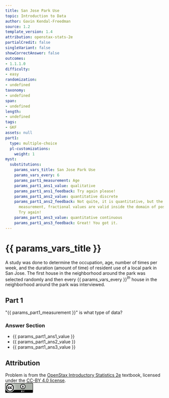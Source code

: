 ```yaml
---
title: San Jose Park Use
topic: Introduction to Data
author: Gavin Kendal-Freedman
source: 1.2
template_version: 1.4
attribution: openstax-stats-2e
partialCredit: false
singleVariant: false
showCorrectAnswer: false
outcomes:
- 1.1.1.0
difficulty:
- easy
randomization:
- undefined
taxonomy:
- undefined
span:
- undefined
length:
- undefined
tags:
- GKF
assets: null
part1:
  type: multiple-choice
  pl-customizations:
    weight: 1
myst:
  substitutions:
    params_vars_title: San Jose Park Use
    params_vars_every: 6
    params_part1_measurement: Age
    params_part1_ans1_value: qualitative
    params_part1_ans1_feedback: Try again please!
    params_part1_ans2_value: quantitative discrete
    params_part1_ans2_feedback: Not quite, it is quantitative, but the this is a continuous
      measurement, fractional values are valid inside the domain of possible values.
      Try again!
    params_part1_ans3_value: quantitative continuous
    params_part1_ans3_feedback: Great! You got it.
---
```

# {{ params_vars_title }}
A study was done to determine the occupation, age, number of times per week, and the duration (amount of time) of resident use of a local park in San Jose. The first house in the neighborhood around the park was selected randomly and then every {{ params_vars_every }}$^{th}$ house in the neighborhood around the park was interviewed.

## Part 1

"{{ params_part1_measurement }}" is what type of data?

### Answer Section

- {{ params_part1_ans1_value }}
- {{ params_part1_ans2_value }}
- {{ params_part1_ans3_value }}

## Attribution

Problem is from the [OpenStax Introductory Statistics 2e](https://openstax.org/books/introductory-statistics-2e) textbook, licensed under the [CC-BY 4.0 license](https://creativecommons.org/licenses/by/4.0/).<br>![Image representing the Creative Commons 4.0 BY license.](https://raw.githubusercontent.com/firasm/bits/master/by.png)